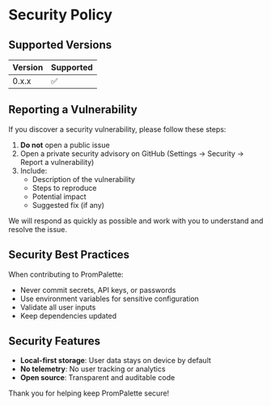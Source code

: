 # Security Policy

## Supported Versions

| Version | Supported          |
| ------- | ------------------ |
| 0.x.x   | :white_check_mark: |

## Reporting a Vulnerability

If you discover a security vulnerability, please follow these steps:

1. **Do not** open a public issue
2. Open a private security advisory on GitHub (Settings → Security → Report a vulnerability)
3. Include:
   - Description of the vulnerability
   - Steps to reproduce
   - Potential impact
   - Suggested fix (if any)

We will respond as quickly as possible and work with you to understand and resolve the issue.

## Security Best Practices

When contributing to PromPalette:

- Never commit secrets, API keys, or passwords
- Use environment variables for sensitive configuration
- Validate all user inputs
- Keep dependencies updated

## Security Features

- **Local-first storage**: User data stays on device by default
- **No telemetry**: No user tracking or analytics
- **Open source**: Transparent and auditable code

Thank you for helping keep PromPalette secure!